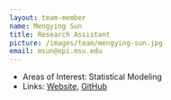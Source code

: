 ```yaml
---
layout: team-member
name: Mengying Sun
title: Research Assistant
picture: /images/team/mengying-sun.jpg
email: msun@epi.msu.edu
---
```


- Areas of Interest: Statistical Modeling
- Links: [Website](http://www.mengying.org), [GitHub](https://github.com/mengyings)
